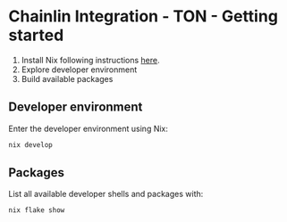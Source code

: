 # Chainlin Integration - TON - Getting started

1. Install Nix following instructions [here](./../.misc/dev-guides/nix/getting-started.md).
2. Explore developer environment
3. Build available packages

## Developer environment

Enter the developer environment using Nix:

```bash
nix develop
```

## Packages

List all available developer shells and packages with:

```bash
nix flake show
```
